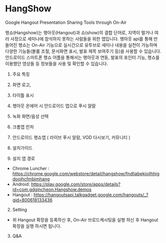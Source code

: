 ﻿HangShow
========

Google Hangout Presentation Sharing Tools through On-Air

행쇼(Hangshow)는 행아웃(Hangout)과 쇼(show)의 결합 단어로, 지역이 멀거나 여러 사정으로 세미나에 참석하지 못하는 사람들을 위한 앱입니다. 
행아웃 api를 통해 만들어진 행쇼는 On-Air 기능으로 실시간으로 유투브로 세미나 내용을 실천이 가능하며 다양한 기능들(볼륨 조절, 문서화면 표시, 발표 제목 보여주기 등)을 사용할 수 있습니다. 
안드로이드 스마트폰 행쇼 어플을 통해서는 행아웃과 연동, 발표의 포인터 기능, 행쇼를 이용했던 영상들 등 정보들을 사용 및 확인할 수 있습니다.

1. 주요 특징
 1. 화면 로고, 
 2. 타이틀 표시
 3. 행아웃 온에어 시 안드로이드 앱으로 푸시 알람
 4. 녹화 화면/음성 선택
 5. 크롬앱 런처 
 6. 안드로이드 행쇼앱 ( 라이브 푸시 알람, VOD 다시보기, 커뮤니티 )

2. 설치가이드 
 1. 설치 앱 경로
  - Chrome Luncher : https://chrome.google.com/webstore/detail/hangshow/fndliabekjoilhhigdoojhcfmbimhang
  - Android: https://play.google.com/store/apps/details?id=com.gdgincheon.Hangshow.demos   
  - Hangout : https://hangoutsapi.talkgadget.google.com/hangouts/_?gid=800618133436
 2. Setting
  - 위 Hangout 확장을 등록하신 후, On-Air 브로드케시팅을 실행 하신 후 Hangout확장을 실행 하시면 됩니다. 
 3. Q&A
